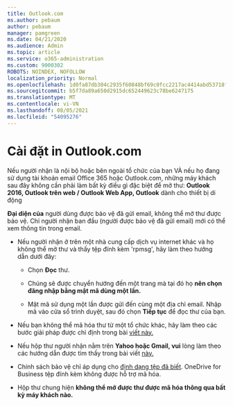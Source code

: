 ```yaml
---
title: Outlook.com
ms.author: pebaum
author: pebaum
manager: pamgreen
ms.date: 04/21/2020
ms.audience: Admin
ms.topic: article
ms.service: o365-administration
ms.custom: 9000302
ROBOTS: NOINDEX, NOFOLLOW
localization_priority: Normal
ms.openlocfilehash: 1d0fa87db304c2935f60848bf69c0fcc2217ac4414abd53718f418785e8804c5
ms.sourcegitcommit: b5f7da89a650d2915dc652449623c78be6247175
ms.translationtype: MT
ms.contentlocale: vi-VN
ms.lasthandoff: 08/05/2021
ms.locfileid: "54095276"
---
```

# <a name="settings-in-outlookcom"></a>Cài đặt in Outlook.com

Nếu người nhận là nội bộ hoặc bên ngoài tổ chức của bạn VÀ nếu họ đang sử dụng tài khoản email Office 365 hoặc Outlook.com, những máy khách sau đây không cần phải làm bất kỳ điều gì đặc biệt để mở thư: **Outlook 2016, Outlook trên web / Outlook Web App, Outlook** dành cho thiết bị di động

**Đại diện của** người dùng được bảo vệ đã gửi email, không thể mở thư được bảo vệ. Chỉ người nhận ban đầu (người được bảo vệ đã gửi email) mới có thể xem thông tin trong email.

- Nếu người nhận ở trên một nhà cung cấp dịch vụ internet khác và họ không thể mở thư và thấy tệp đính kèm 'rpmsg', hãy làm theo hướng &nbsp; dẫn dưới đây:
    
    - Chọn **Đọc** thư.
    
    - Chúng sẽ được chuyển hướng đến một trang mà tại đó họ **nên chọn đăng nhập bằng mật mã dùng một lần.**
    
    - Mật mã sử dụng một lần được gửi đến cùng một địa chỉ email. Nhập mã vào cửa sổ trình duyệt, sau đó chọn **Tiếp tục** để đọc thư của bạn.

- Nếu bạn không thể mã hóa thư từ một tổ chức khác, hãy làm theo các bước giải pháp được chỉ định trong bài [viết này.](https://support.office.com/article/known-issues-opening-irm-protected-emails-sent-from-users-in-other-office-365-organizations-0dec0593-a05d-4aa2-8445-9311ebab3164)

- Nếu hộp thư người nhận nằm trên **Yahoo hoặc Gmail, vui** lòng làm theo các hướng dẫn được tìm thấy trong bài viết </span> [này.](https://support.office.com/article/how-do-i-open-a-protected-message-1157a286-8ecc-4b1e-ac43-2a608fbf3098)

- Chính sách bảo vệ chỉ áp dụng cho [định dạng tệp đã biết](https://docs.microsoft.com/azure/information-protection/rms-client/client-admin-guide-file-types). OneDrive for Business tệp đính kèm không được hỗ trợ mã hóa.

- Hộp thư chung hiện **không thể mở được thư được mã hóa thông qua bất kỳ máy khách nào.** 
